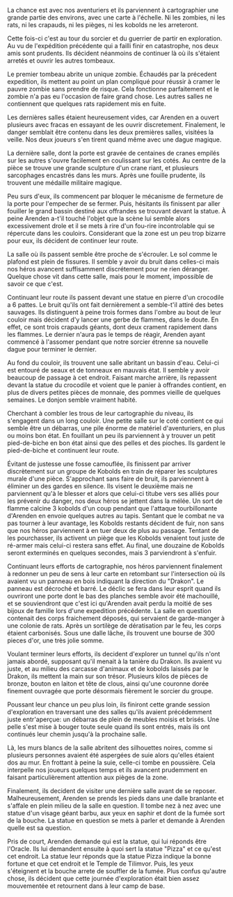 La chance est avec nos aventuriers et ils parviennent à cartographier une grande
partie des environs, avec une carte à l'échelle. Ni les zombies, ni les rats, ni
les crapauds, ni les pièges, ni les kobolds ne les arreteront.

Cette fois-ci c'est au tour du sorcier et du guerrier de partir en exploration.
Au vu de l'expédition précédente qui a failli finir en catastrophe, nos deux
amis sont prudents. Ils décident néanmoins de continuer là où ils s'étaient
arretés et ouvrir les autres tombeaux.

Le premier tombeau abrite un unique zombie. Échaudés par la précedent
expedition, ils mettent au point un plan compliqué pour réussir à cramer le
pauvre zombie sans prendre de risque. Cela fonctionne parfaitement et le zombie
n'a pas eu l'occasion de faire grand chose. Les autres salles ne contiennent que
quelques rats rapidement mis en fuite.

Les dernières salles étaient heureusement vides, car Arenden en a ouvert
plusieurs avec fracas en essayant de les ouvrir discretement. Finalement, le
danger semblait être contenu dans les deux premières salles, visitées la veille.
Nos deux joueurs s'en tirent quand même avec une dague magique.

La dernière salle, dont la porte est gravée de centaines de cranes empilés sur
les autres s'ouvre facilement en coulissant sur les cotés. Au centre de la pièce
se trouve une grande sculpture d'un crane riant, et plusieurs sarcophages
encastrés dans les murs. Après une fouille prudente, ils trouvent une médaille
militaire magique.

Peu surs d'eux, ils commencent par bloquer le mécanisme de fermeture de la porte
pour l'empecher de se fermer. Puis, hésitants ils finissent par aller fouiller
le grand bassin destiné aux offrandes se trouvant devant la statue. À peine
Arenden a-t'il touché l'objet que la scène lui semble alors excessivement drole
et il se mets à rire d'un fou-rire incontrolable qui se répercute dans les
couloirs. Considerant que la zone est un peu trop bizarre pour eux, ils décident
de continuer leur route.

La salle où ils passent semble être proche de s'écrouler. Le sol comme le
plafond est plein de fissures. Il semble y avoir du bruit dans celles-ci mais
nos héros avancent suffisamment discrétement pour ne rien déranger. Quelque
chose vit dans cette salle, mais pour le moment, impossible de savoir ce que
c'est.

Continuant leur route ils passent devant une statue en pierre d'un crocodile
a 6 pattes. Le bruit qu'ils ont fait dernièrement a semble-t'il attiré des betes
sauvages. Ils distinguent à peine trois formes dans l'ombre au bout de leur
couloir mais décident d'y lancer une gerbe de flammes, dans le doute. En effet,
ce sont trois crapauds géants, dont deux crament rapidement dans les flammes.
Le dernier n'aura pas le temps de réagir, Arenden ayant commencé à l'assomer
pendant que notre sorcier étrenne sa nouvelle dague pour terminer le dernier.

Au fond du couloir, ils trouvent une salle abritant un bassin d'eau. Celui-ci
est entouré de seaux et de tonneaux en mauvais état. Il semble y avoir beaucoup
de passage à cet endroit. Faisant marche arrière, ils repassent devant la statue
du crocodile et voient que le panier à offrandes contient, en plus de divers
petites pièces de monnaie, des pommes vieille de quelques semaines. Le donjon
semble vraiment habité.

Cherchant à combler les trous de leur cartographie du niveau, ils s'engagent
dans un long couloir. Une petite salle sur le coté contient ce qui semble être
un débarras, une pile énorme de matériel d'aventuriers, en plus ou moins bon
état. En fouillant un peu ils parviennent à y trouver un petit pied-de-biche en
bon état ainsi que des pelles et des pioches. Ils gardent le pied-de-biche et
continuent leur route.

Évitant de justesse une fosse camouflée, ils finissent par arriver discrètement
sur un groupe de Kobolds en train de réparer les sculptures murale d'une pièce.
S'approchant sans faire de bruit, ils parviennent à éliminer un des gardes en
silence. Ils visent le deuxième mais ne parviennent qu'à le blesser et alors que
celui-ci titube vers ses alliés pour les prévenir du danger, nos deux héros se
jettent dans la mélée. Un sort de flamme calcine 3 kobolds d'un coup pendant que
l'attaque tourbillonante d'Arenden en envoie quelques autres au tapis. Sentant
que le combat ne va pas tourner à leur avantage, les Kobolds restants décident
de fuir, non sans que nos héros parviennent à en tuer deux de plus au passage.
Tentant de les pourchasser, ils activent un piège que les Kobolds venaient tout
juste de ré-armer mais celui-ci restera sans effet. Au final, une douzaine de
Kobolds seront exterminés en quelques secondes, mais 3 parviendront à s'enfuir.

Continuant leurs efforts de cartographie, nos héros parviennent finalement
à redonner un peu de sens à leur carte en retombant sur l'intersection où ils
avaient vu un panneau en bois indiquant la direction du "Drakon". Le panneau est
décroché et barré. Le déclic se fera dans leur esprit quand ils ouvriront une
porte dont le bas des planches semble avoir été machouillé, et se souviendront
que c'est ici qu'Arenden avait perdu la moitié de ses bijoux de famille lors
d'une expedition précédente. La salle en question contenait des corps
fraichement déposés, qui servaient de garde-manger à une colonie de rats. Après
un sortilège de dératisation par le feu, les corps étaient carbonisés. Sous une
dalle lâche, ils trouvent une bourse de 300 pieces d'or, une très jolie somme.

Voulant terminer leurs efforts, ils decident d'explorer un tunnel qu'ils n'ont
jamais abordé, supposant qu'il menait à la tanière du Drakon. Ils avaient vu
juste, et au milieu des carcasse d'animaux et de kobolds laissés par le Drakon,
ils mettent la main sur son trésor. Plusieurs kilos de pièces de bronze, bouton
en laiton et tête de clous, ainsi qu'une couronne dorée finement ouvragée que
porte désormais fièrement le sorcier du groupe.

Poussant leur chance un peu plus loin, ils finiront cette grande session
d'exploration en traversant une des salles qu'ils avaient précédemment juste
entr'aperçue: un débarras de plein de meubles moisis et brisés. Une pelle s'est
mise à bouger toute seule quand ils sont entrés, mais ils ont continués leur
chemin jusqu'à la prochaine salle.

Là, les murs blancs de la salle abritent des silhouettes noires, comme si
plusieurs personnes avaient été aspergées de suie alors qu'elles étaient dos au
mur. En frottant à peine la suie, celle-ci tombe en poussière. Cela interpelle
nos joueurs quelques temps et ils avancent prudemment en faisant
particulièrement attention aux pièges de la zone.

Finalement, ils decident de visiter une dernière salle avant de se reposer.
Malheureusement, Arenden se prends les pieds dans une dalle branlante et
s'affale en plein milieu de la salle en question. Il tombe nez à nez avec une
statue d'un visage géant barbu, aux yeux en saphir et dont de la fumée sort de
la bouche. La statue en question se mets à parler et demande à Arenden quelle
est sa question.

Pris de court, Arenden demande qui est la statue, qui lui réponds être l'Oracle.
Ils lui demandent ensuite à quoi sert la statue "Pizza" et ce qu'est cet
endroit. La statue leur réponds que la statue Pizza indique la bonne fortune et
que cet endroit et le Temple de Tilimvor. Puis, les yeux s'éteignent et la
bouche arrete de souffler de la fumée. Plus confus qu'autre chose, ils décident
que cette journée d'exploration était bien assez mouvementée et retournent dans
à leur camp de base.
